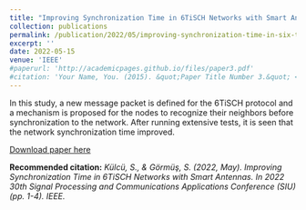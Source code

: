 ```yaml
---
title: "Improving Synchronization Time in 6TiSCH Networks with Smart Antennas"
collection: publications
permalink: /publication/2022/05/improving-synchronization-time-in-six-tisch-networks
excerpt: ''
date: 2022-05-15
venue: 'IEEE'
#paperurl: 'http://academicpages.github.io/files/paper3.pdf'
#citation: 'Your Name, You. (2015). &quot;Paper Title Number 3.&quot; <i>Journal 1</i>. 1(3).'
---
```

In this study, a new message packet is defined for the 6TiSCH protocol and a mechanism is proposed for the nodes to recognize their neighbors before synchronization to the network. After running extensive tests, it is seen that the network synchronization time improved.

[Download paper here](https://ieeexplore.ieee.org/document/9864879)

<b>Recommended citation:</b> *Külcü, S., & Görmüş, S. (2022, May). Improving Synchronization Time in 6TiSCH Networks with Smart Antennas. In 2022 30th Signal Processing and Communications Applications Conference (SIU) (pp. 1-4). IEEE.*